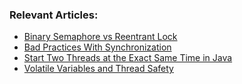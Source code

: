 ### Relevant Articles:

- [Binary Semaphore vs Reentrant Lock](https://www.baeldung.com/java-binary-semaphore-vs-reentrant-lock)
- [Bad Practices With Synchronization](https://www.baeldung.com/java-synchronization-bad-practices)
- [Start Two Threads at the Exact Same Time in Java](https://www.baeldung.com/java-start-two-threads-at-same-time)
- [Volatile Variables and Thread Safety](https://www.baeldung.com/java-volatile-variables-thread-safety)
